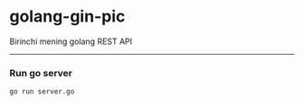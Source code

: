 # golang-gin-pic
Birinchi mening golang REST API 


<hr>

### Run go server
```bash
go run server.go
```